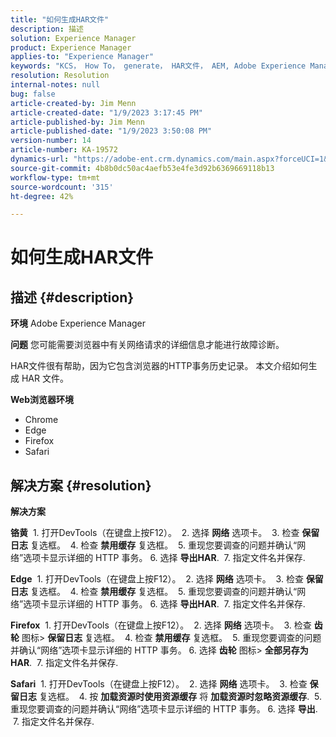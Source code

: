 ```yaml
---
title: "如何生成HAR文件"
description: 描述
solution: Experience Manager
product: Experience Manager
applies-to: "Experience Manager"
keywords: "KCS， How To， generate， HAR文件， AEM, Adobe Experience Manager, Web浏览器， Safari， Firefox， Edge， Chrome"
resolution: Resolution
internal-notes: null
bug: false
article-created-by: Jim Menn
article-created-date: "1/9/2023 3:17:45 PM"
article-published-by: Jim Menn
article-published-date: "1/9/2023 3:50:08 PM"
version-number: 14
article-number: KA-19572
dynamics-url: "https://adobe-ent.crm.dynamics.com/main.aspx?forceUCI=1&pagetype=entityrecord&etn=knowledgearticle&id=36919cc3-3090-ed11-aad1-6045bd0067ea"
source-git-commit: 4b8b0dc50ac4aefb53e4fe3d92b6369669118b13
workflow-type: tm+mt
source-wordcount: '315'
ht-degree: 42%

---
```


# 如何生成HAR文件

## 描述 {#description}


<b>环境</b>
Adobe Experience Manager

<b>问题</b>
您可能需要浏览器中有关网络请求的详细信息才能进行故障诊断。

HAR文件很有帮助，因为它包含浏览器的HTTP事务历史记录。 本文介绍如何生成 HAR 文件。

<b>Web浏览器环境</b>

- Chrome
- Edge
- Firefox
- Safari



## 解决方案 {#resolution}


<b>解决方案</b>

<b>铬黄</b>
 1. 打开DevTools（在键盘上按F12）。
 2. 选择 <b>网络</b> 选项卡。
 3. 检查 <b>保留日志</b> 复选框。
 4. 检查 <b>禁用缓存</b> 复选框。
 5. 重现您要调查的问题并确认“网络”选项卡显示详细的 HTTP 事务。 6. 选择 <b>导出HAR</b>.
 7. 指定文件名并保存.

<b>Edge</b>
 1. 打开DevTools（在键盘上按F12）。
 2. 选择 <b>网络</b> 选项卡。
 3. 检查 <b>保留日志</b> 复选框。
 4. 检查 <b>禁用缓存</b> 复选框。
 5. 重现您要调查的问题并确认“网络”选项卡显示详细的 HTTP 事务。 6. 选择 <b>导出HAR</b>.
 7. 指定文件名并保存.

<b>Firefox</b>
 1. 打开DevTools（在键盘上按F12）。
 2. 选择 <b>网络</b> 选项卡。
 3. 检查 <b>齿轮</b> 图标> <b>保留日志</b> 复选框。
 4. 检查 <b>禁用缓存</b> 复选框。
 5. 重现您要调查的问题并确认“网络”选项卡显示详细的 HTTP 事务。 6. 选择 <b>齿轮</b> 图标> <b>全部另存为HAR</b>.
 7. 指定文件名并保存.

<b>Safari</b>
 1. 打开DevTools（在键盘上按F12）。
 2. 选择 <b>网络</b> 选项卡。
 3. 检查 <b>保留日志</b> 复选框。
 4. 按 <b>加载资源时使用资源缓存</b> 将 <b>加载资源时忽略资源缓存</b>.
 5. 重现您要调查的问题并确认“网络”选项卡显示详细的 HTTP 事务。 6. 选择 <b>导出</b>.
 7. 指定文件名并保存.
